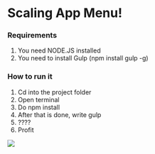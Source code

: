 # Scaling App Menu!

### Requirements
1. You need NODE.JS installed
2. You need to install Gulp (npm install gulp -g)

### How to run it

1. Cd into the project folder
2. Open terminal
3. Do npm install
4. After that is done, write gulp
5. ????
6. Profit

[![](https://i.ytimg.com/vi/apf2kM0y2gM/maxresdefault.jpg)](https://www.youtube.com/watch?v=apf2kM0y2gM)

